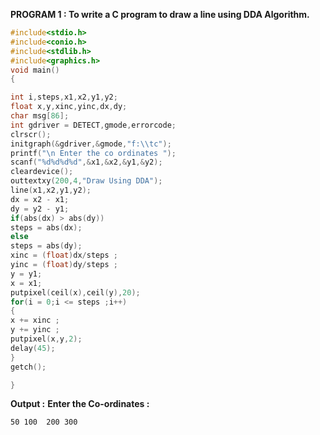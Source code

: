 **PROGRAM 1 : To write a C program to draw a line using DDA Algorithm.**

```c
#include<stdio.h>
#include<conio.h>
#include<stdlib.h>
#include<graphics.h>
void main()
{

int i,steps,x1,x2,y1,y2;
float x,y,xinc,yinc,dx,dy;
char msg[86];
int gdriver = DETECT,gmode,errorcode;
clrscr();
initgraph(&gdriver,&gmode,"f:\\tc");
printf("\n Enter the co ordinates ");
scanf("%d%d%d%d",&x1,&x2,&y1,&y2);
cleardevice();
outtextxy(200,4,"Draw Using DDA");
line(x1,x2,y1,y2);
dx = x2 - x1;
dy = y2 - y1;
if(abs(dx) > abs(dy))
steps = abs(dx);
else
steps = abs(dy);
xinc = (float)dx/steps ;
yinc = (float)dy/steps ;
y = y1;
x = x1;
putpixel(ceil(x),ceil(y),20);
for(i = 0;i <= steps ;i++)
{
x += xinc ;
y += yinc ;
putpixel(x,y,2);
delay(45);
}
getch();

}
```

**Output :**
**Enter the Co-ordinates :**

``` 50 100  200 300 ```
